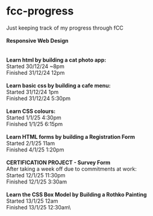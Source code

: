 # fcc-progress
Just keeping track of my progress through fCC\
\
**Responsive Web Design**\
\
\
**Learn html by building a cat photo app:**\
Started 30/12/24 ~8pm\
Finished 31/12/24 12pm\
\
**Learn basic css by building a cafe menu:**\
Started 31/12/24 1pm\
Finished 31/12/24 5:30pm\
\
**Learn CSS colours:**\
Started 1/1/25 4:30pm\
Finished 1/1/25 6:15pm\
\
**Learn HTML forms by building a Registration Form**\
Started 2/1/25 11am\
Finished 4/1/25 1:20pm\
\
**CERTIFICATION PROJECT - Survey Form**\
After taking a week off due to commitments at work:\
Started 12/1/25 11:30pm\
Finished 12/1/25 3:30am\
\
**Learn the CSS Box Model by Building a Rothko Painting**\
Started 13/1/25 12am\
Finished 13/1/25 12:30am\
